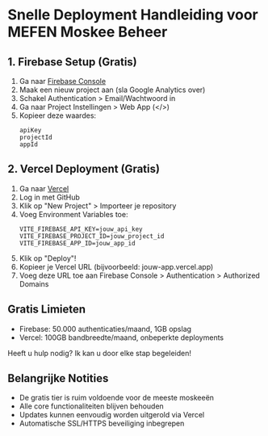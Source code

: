 # Snelle Deployment Handleiding voor MEFEN Moskee Beheer

## 1. Firebase Setup (Gratis)
1. Ga naar [Firebase Console](https://console.firebase.google.com)
2. Maak een nieuw project aan (sla Google Analytics over)
3. Schakel Authentication > Email/Wachtwoord in
4. Ga naar Project Instellingen > Web App (</>)
5. Kopieer deze waardes:
   ```
   apiKey
   projectId
   appId
   ```

## 2. Vercel Deployment (Gratis)
1. Ga naar [Vercel](https://vercel.com)
2. Log in met GitHub
3. Klik op "New Project" > Importeer je repository
4. Voeg Environment Variables toe:
   ```
   VITE_FIREBASE_API_KEY=jouw_api_key
   VITE_FIREBASE_PROJECT_ID=jouw_project_id
   VITE_FIREBASE_APP_ID=jouw_app_id
   ```
5. Klik op "Deploy"!
6. Kopieer je Vercel URL (bijvoorbeeld: jouw-app.vercel.app)
7. Voeg deze URL toe aan Firebase Console > Authentication > Authorized Domains

## Gratis Limieten
- Firebase: 50.000 authenticaties/maand, 1GB opslag
- Vercel: 100GB bandbreedte/maand, onbeperkte deployments

Heeft u hulp nodig? Ik kan u door elke stap begeleiden!

## Belangrijke Notities
- De gratis tier is ruim voldoende voor de meeste moskeeën
- Alle core functionaliteiten blijven behouden
- Updates kunnen eenvoudig worden uitgerold via Vercel
- Automatische SSL/HTTPS beveiliging inbegrepen